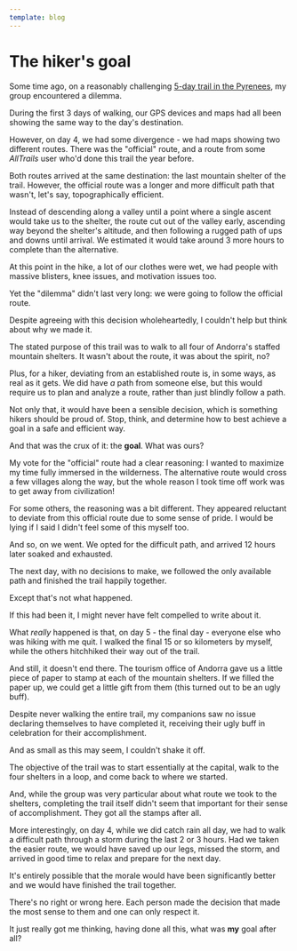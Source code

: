 ```yaml
---
template: blog
---
```


# The hiker's goal

Some time ago, on a reasonably challenging [5-day trail in the Pyrenees](blog/coronallacs), my group encountered a dilemma.

During the first 3 days of walking, our GPS devices and maps had all been showing the same way to the day's destination.

However, on day 4, we had some divergence - we had maps showing two different routes. There was the "official" route, and a route from some _AllTrails_ user who'd done this trail the year before.

Both routes arrived at the same destination: the last mountain shelter of the trail. However, the official route was a longer and more difficult path that wasn't, let's say, topographically efficient.

Instead of descending along a valley until a point where a single ascent would take us to the shelter, the route cut out of the valley early, ascending way beyond the shelter's altitude, and then following a rugged path of ups and downs until arrival. We estimated it would take around 3 more hours to complete than the alternative.

At this point in the hike, a lot of our clothes were wet, we had people with massive blisters, knee issues, and motivation issues too.

Yet the "dilemma" didn't last very long: we were going to follow the official route.

Despite agreeing with this decision wholeheartedly, I couldn't help but think about why we made it.

The stated purpose of this trail was to walk to all four of Andorra's staffed mountain shelters. It wasn't about the route, it was about the spirit, no?

Plus, for a hiker, deviating from an established route is, in some ways, as real as it gets. We did have _a_ path from someone else, but this would require us to plan and analyze a route, rather than just blindly follow a path.

Not only that, it would have been a sensible decision, which is something hikers should be proud of. Stop, think, and determine how to best achieve a goal in a safe and efficient way.

And that was the crux of it: the **goal**. What was ours?

My vote for the "official" route had a clear reasoning: I wanted to maximize my time fully immersed in the wilderness. The alternative route would cross a few villages along the way, but the whole reason I took time off work was to get away from civilization!

For some others, the reasoning was a bit different. They appeared reluctant to deviate from this official route due to some sense of pride. I would be lying if I said I didn't feel some of this myself too.

And so, on we went. We opted for the difficult path, and arrived 12 hours later soaked and exhausted.

The next day, with no decisions to make, we followed the only available path and finished the trail happily together.

Except that's not what happened.

If this had been it, I might never have felt compelled to write about it.

What _really_ happened is that, on day 5 - the final day - everyone else who was hiking with me quit. I walked the final 15 or so kilometers by myself, while the others hitchhiked their way out of the trail.

And still, it doesn't end there. The tourism office of Andorra gave us a little piece of paper to stamp at each of the mountain shelters. If we filled the paper up, we could get a little gift from them (this turned out to be an ugly buff).

Despite never walking the entire trail, my companions saw no issue declaring themselves to have completed it, receiving their ugly buff in celebration for their accomplishment.

And as small as this may seem, I couldn't shake it off.

The objective of the trail was to start essentially at the capital, walk to the four shelters in a loop, and come back to where we started.

And, while the group was very particular about what route we took to the shelters, completing the trail itself didn't seem that important for their sense of accomplishment. They got all the stamps after all.

More interestingly, on day 4, while we did catch rain all day, we had to walk a difficult path through a storm during the last 2 or 3 hours. Had we taken the easier route, we would have saved up our legs, missed the storm, and arrived in good time to relax and prepare for the next day.

It's entirely possible that the morale would have been significantly better and we would have finished the trail together.

There's no right or wrong here. Each person made the decision that made the most sense to them and one can only respect it.

It just really got me thinking, having done all this, what was **my** goal after all?

